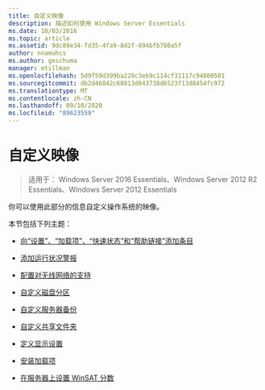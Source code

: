 ```yaml
---
title: 自定义映像
description: 描述如何使用 Windows Server Essentials
ms.date: 10/03/2016
ms.topic: article
ms.assetid: 9dc89e34-fd35-4fa9-8d2f-894bfb780a5f
author: nnamuhcs
ms.author: geschuma
manager: mtillman
ms.openlocfilehash: 5d9f59d399ba228c3eb9c114cf31117c94800501
ms.sourcegitcommit: db2d46842c68813d043738d6523f13d8454fc972
ms.translationtype: MT
ms.contentlocale: zh-CN
ms.lasthandoff: 09/10/2020
ms.locfileid: "89623559"
---
```

# <a name="customize-the-image"></a>自定义映像

>适用于： Windows Server 2016 Essentials、Windows Server 2012 R2 Essentials、Windows Server 2012 Essentials

你可以使用此部分的信息自定义操作系统的映像。

 本节包括下列主题：

-   [向“设置”、“加载项”、“快速状态”和“帮助链接”添加条目](Add-Entries-to-SETUP--ADD-INS--QUICK-STATUS--and-HELP-Links.md)

-   [添加运行状况警报](Add-Health-Alerts.md)

-   [配置对无线网络的支持](Configure-Support-for-a-Wireless-Network.md)

-   [自定义磁盘分区](Customize-Disk-Partitions.md)

-   [自定义服务器备份](Customize-Server-Backup.md)

-   [自定义共享文件夹](Customize-Shared-Folders.md)

-   [定义显示设置](Define-Display-Settings.md)

-   [安装加载项](Install-Add-Ins.md)

-   [在服务器上设置 WinSAT 分数](Set-the-WinSAT-Score-on-the-Server.md)